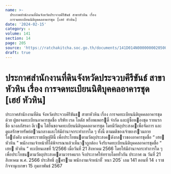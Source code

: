 ```yaml
---
name: >-
  ประกาศสำนักงานที่ดินจังหวัดประจวบคีรีขันธ์ สาขาหัวหิน เรื่อง
  การจดทะเบียนนิติบุคคลอาคารชุด [เฮย์ หัวหิน]
date: '2024-02-15'
category: ง
volume: 141
section: 14
page: 205
source: 'https://ratchakitcha.soc.go.th/documents/141D014N0000000020500.pdf'
draft: true
---
```


# ประกาศสำนักงานที่ดินจังหวัดประจวบคีรีขันธ์ สาขาหัวหิน เรื่อง การจดทะเบียนนิติบุคคลอาคารชุด [เฮย์ หัวหิน]

ประกาศสํานักงานที่ดิน จังหวัดประจวบคีรีขันธ สาขาหัวหิน เรื่อง การจดทะเบียนนิติบุคคลอาคารชุด ด้วย ผู้ขอจดทะเบียนอาคารชุดชื่อ บริษัท เรด โลตัส พร็อพเพอรตี้ จํากัด และผู้ซื้อหองชุด รายแรกชื่อ นางลภัสรดา อีเวน ได้ยื่นขอจดทะเบียนนิติบุคคลอาคารชุด โดยมีวัตถุประสงคเพื่อจัดการ และดูแลรักษาทรัพย์สวนกลางและให้มีอํานาจกระทําการใด ๆ ทั้งนี้ ตามมติของเจ้าของรวมภายใตบังคับ แห่งพระราชบัญญัตินี้ เพื่อประโยชนตามวัตถุประสงคดังกลาวของอาคารชุดชื่อ “ เฮย หัวหิน ” พนักงานเจ้าหน้าที่ได้พิจารณาแล้วเห็นวาถูกต้อง จึงรับจดทะเบียนนิติบุคคลอาคารชุดชื่อ “ เฮย หัวหิน ” ทะเบียนเลขที่ 1/2566 เมื่อวันที่ 21 สิงหาคม 2566 โดยให้มีอํานาจกระทําการใด ๆ เพื่อประโยชนตามวัตถุประสงคตามวรรคแรก จึงประกาศให้ทราบโดยทั่วกัน ประกาศ ณ วันที่ 21 สิงหาคม พ.ศ. 2566 ประสิทธิ์ ภูคราม พนักงานเจ้าหน้าที่ ้ หนา 205 ่ เลม 141 ตอนที่ 14 ง ราชกิจจานุเบกษา 15 กุมภาพันธ์ 2567
